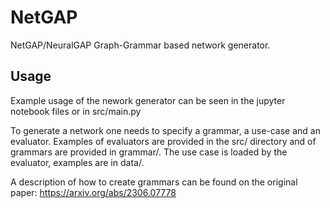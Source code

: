 # NetGAP
NetGAP/NeuralGAP Graph-Grammar based network generator.

## Usage
Example usage of the nework generator can be seen in the jupyter notebook files or in src/main.py

To generate a network one needs to specify a grammar, a use-case and an evaluator. Examples of evaluators are provided in the src/ directory and of grammars are provided in grammar/. The use case is loaded by the evaluator, examples are in data/.

A description of how to create grammars can be found on the original paper: https://arxiv.org/abs/2306.07778
